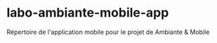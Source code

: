 # labo-ambiante-mobile-app
Répertoire de l'application mobile pour le projet de Ambiante &amp; Mobile
